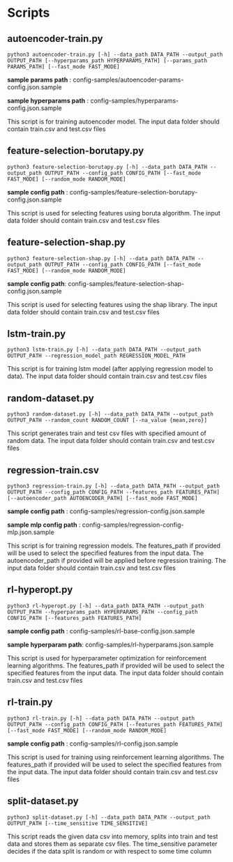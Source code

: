 # Scripts

## autoencoder-train.py

	python3 autoencoder-train.py [-h] --data_path DATA_PATH --output_path OUTPUT_PATH [--hyperparams_path HYPERPARAMS_PATH] [--params_path PARAMS_PATH] [--fast_mode FAST_MODE]

**sample params path** : config-samples/autoencoder-params-config.json.sample

**sample hyperparams path** : config-samples/hyperparams-config.json.sample

This script is for training autoencoder model. The input data folder should contain train.csv and test.csv files

## feature-selection-borutapy.py

	python3 feature-selection-borutapy.py [-h] --data_path DATA_PATH --output_path OUTPUT_PATH --config_path CONFIG_PATH [--fast_mode FAST_MODE] [--random_mode RANDOM_MODE]

**sample config path** : config-samples/feature-selection-borutapy-config.json.sample

This script is used for selecting features using boruta algorithm. The input data folder should contain train.csv and test.csv files

## feature-selection-shap.py

	python3 feature-selection-shap.py [-h] --data_path DATA_PATH --output_path OUTPUT_PATH --config_path CONFIG_PATH [--fast_mode FAST_MODE] [--random_mode RANDOM_MODE]

**sample config path**: config-samples/feature-selection-shap-config.json.sample

This script is used for selecting features using the shap library. The input data folder should contain train.csv and test.csv files

## lstm-train.py

	python3 lstm-train.py [-h] --data_path DATA_PATH --output_path OUTPUT_PATH --regression_model_path REGRESSION_MODEL_PATH

This script is for training lstm model (after applying regression model to data). The input data folder should contain train.csv and test.csv files

## random-dataset.py

	python3 random-dataset.py [-h] --data_path DATA_PATH --output_path OUTPUT_PATH --random_count RANDOM_COUNT [--na_value {mean,zero}]

This script generates train and test csv files with specified amount of random data. The input data folder should contain train.csv and test.csv files

## regression-train.csv

	python3 regression-train.py [-h] --data_path DATA_PATH --output_path OUTPUT_PATH --config_path CONFIG_PATH --features_path FEATURES_PATH] [--autoencoder_path AUTOENCODER_PATH] [--fast_mode FAST_MODE]

**sample config path** : config-samples/regression-config.json.sample

**sample mlp config path** : config-samples/regression-config-mlp.json.sample

This script is for training regression models. The features_path if provided will be used to select the specified features from the input data. The autoencoder_path if provided will be applied before regression training. The input data folder should contain train.csv and test.csv files

## rl-hyperopt.py

	python3 rl-hyperopt.py [-h] --data_path DATA_PATH --output_path OUTPUT_PATH --hyperparams_path HYPERPARAMS_PATH --config_path  CONFIG_PATH [--features_path FEATURES_PATH]

**sample config path** : config-samples/rl-base-config.json.sample

**sample hyperparam path**: config-samples/rl-hyperparams.json.sample

This script is used for hyperparameter optimization for reinforcement learning algorithms. The features_path if provided will be used to select the specified features from the input data. The input data folder should contain train.csv and test.csv files

## rl-train.py

	python3 rl-train.py [-h] --data_path DATA_PATH --output_path OUTPUT_PATH --config_path CONFIG_PATH [--features_path FEATURES_PATH] [--fast_mode FAST_MODE] [--random_mode RANDOM_MODE]

**sample config path** : config-samples/rl-config.json.sample

This script is used for training using reinforcement learning algorithms. The features_path if provided will be used to select the specified features from the input data. The input data folder should contain train.csv and test.csv files

## split-dataset.py

	python3 split-dataset.py [-h] --data_path DATA_PATH --output_path OUTPUT_PATH [--time_sensitive TIME_SENSITIVE]

This script reads the given data csv into memory, splits into train and test data and stores them as separate csv files. The time_sensitive parameter decides if the data split is random or with respect to some time column
